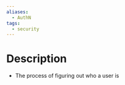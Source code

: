 ```yaml
---
aliases:
  - AuthN
tags:
  - security
---
```

# Description
- The process of figuring out who a user is